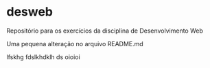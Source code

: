 # desweb
Repositório para os exercícios da disciplina de Desenvolvimento Web

Uma pequena alteração no arquivo README.md

lfskhg fdslkhdklh ds
oioioi
